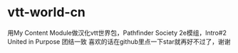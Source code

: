 # vtt-world-cn
用My Content Module做汉化vtt世界包，Pathfinder Society 2e模组，Intro#2 United in Purpose 团结一致 
喜欢的话在github里点一下star就再好不过了，谢谢
